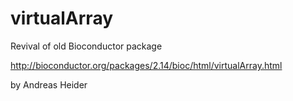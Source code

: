 # virtualArray

Revival of old Bioconductor package

http://bioconductor.org/packages/2.14/bioc/html/virtualArray.html

by Andreas Heider <aheider at trm.uni-leipzig.de>
